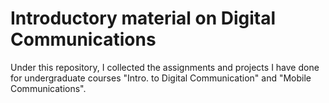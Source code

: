 # Introductory material on Digital Communications
Under this repository, I collected the assignments and projects I have done for undergraduate courses
"Intro. to Digital Communication" and "Mobile Communications".
